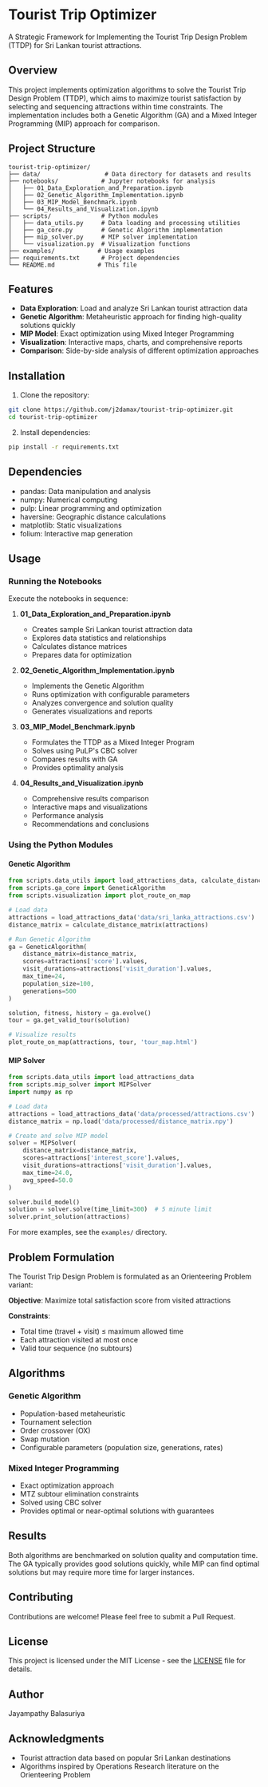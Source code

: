 # Tourist Trip Optimizer

A Strategic Framework for Implementing the Tourist Trip Design Problem (TTDP) for Sri Lankan tourist attractions.

## Overview

This project implements optimization algorithms to solve the Tourist Trip Design Problem (TTDP), which aims to maximize tourist satisfaction by selecting and sequencing attractions within time constraints. The implementation includes both a Genetic Algorithm (GA) and a Mixed Integer Programming (MIP) approach for comparison.

## Project Structure

```
tourist-trip-optimizer/
├── data/                  # Data directory for datasets and results
├── notebooks/            # Jupyter notebooks for analysis
│   ├── 01_Data_Exploration_and_Preparation.ipynb
│   ├── 02_Genetic_Algorithm_Implementation.ipynb
│   ├── 03_MIP_Model_Benchmark.ipynb
│   └── 04_Results_and_Visualization.ipynb
├── scripts/              # Python modules
│   ├── data_utils.py     # Data loading and processing utilities
│   ├── ga_core.py        # Genetic Algorithm implementation
│   ├── mip_solver.py     # MIP solver implementation
│   └── visualization.py  # Visualization functions
├── examples/            # Usage examples
├── requirements.txt      # Project dependencies
└── README.md            # This file
```

## Features

- **Data Exploration**: Load and analyze Sri Lankan tourist attraction data
- **Genetic Algorithm**: Metaheuristic approach for finding high-quality solutions quickly
- **MIP Model**: Exact optimization using Mixed Integer Programming
- **Visualization**: Interactive maps, charts, and comprehensive reports
- **Comparison**: Side-by-side analysis of different optimization approaches

## Installation

1. Clone the repository:
```bash
git clone https://github.com/j2damax/tourist-trip-optimizer.git
cd tourist-trip-optimizer
```

2. Install dependencies:
```bash
pip install -r requirements.txt
```

## Dependencies

- pandas: Data manipulation and analysis
- numpy: Numerical computing
- pulp: Linear programming and optimization
- haversine: Geographic distance calculations
- matplotlib: Static visualizations
- folium: Interactive map generation

## Usage

### Running the Notebooks

Execute the notebooks in sequence:

1. **01_Data_Exploration_and_Preparation.ipynb**
   - Creates sample Sri Lankan tourist attraction data
   - Explores data statistics and relationships
   - Calculates distance matrices
   - Prepares data for optimization

2. **02_Genetic_Algorithm_Implementation.ipynb**
   - Implements the Genetic Algorithm
   - Runs optimization with configurable parameters
   - Analyzes convergence and solution quality
   - Generates visualizations and reports

3. **03_MIP_Model_Benchmark.ipynb**
   - Formulates the TTDP as a Mixed Integer Program
   - Solves using PuLP's CBC solver
   - Compares results with GA
   - Provides optimality analysis

4. **04_Results_and_Visualization.ipynb**
   - Comprehensive results comparison
   - Interactive maps and visualizations
   - Performance analysis
   - Recommendations and conclusions

### Using the Python Modules

#### Genetic Algorithm

```python
from scripts.data_utils import load_attractions_data, calculate_distance_matrix
from scripts.ga_core import GeneticAlgorithm
from scripts.visualization import plot_route_on_map

# Load data
attractions = load_attractions_data('data/sri_lanka_attractions.csv')
distance_matrix = calculate_distance_matrix(attractions)

# Run Genetic Algorithm
ga = GeneticAlgorithm(
    distance_matrix=distance_matrix,
    scores=attractions['score'].values,
    visit_durations=attractions['visit_duration'].values,
    max_time=24,
    population_size=100,
    generations=500
)

solution, fitness, history = ga.evolve()
tour = ga.get_valid_tour(solution)

# Visualize results
plot_route_on_map(attractions, tour, 'tour_map.html')
```

#### MIP Solver

```python
from scripts.data_utils import load_attractions_data
from scripts.mip_solver import MIPSolver
import numpy as np

# Load data
attractions = load_attractions_data('data/processed/attractions.csv')
distance_matrix = np.load('data/processed/distance_matrix.npy')

# Create and solve MIP model
solver = MIPSolver(
    distance_matrix=distance_matrix,
    scores=attractions['interest_score'].values,
    visit_durations=attractions['visit_duration'].values,
    max_time=24.0,
    avg_speed=50.0
)

solver.build_model()
solution = solver.solve(time_limit=300)  # 5 minute limit
solver.print_solution(attractions)
```

For more examples, see the `examples/` directory.


## Problem Formulation

The Tourist Trip Design Problem is formulated as an Orienteering Problem variant:

**Objective**: Maximize total satisfaction score from visited attractions

**Constraints**:
- Total time (travel + visit) ≤ maximum allowed time
- Each attraction visited at most once
- Valid tour sequence (no subtours)

## Algorithms

### Genetic Algorithm
- Population-based metaheuristic
- Tournament selection
- Order crossover (OX)
- Swap mutation
- Configurable parameters (population size, generations, rates)

### Mixed Integer Programming
- Exact optimization approach
- MTZ subtour elimination constraints
- Solved using CBC solver
- Provides optimal or near-optimal solutions with guarantees

## Results

Both algorithms are benchmarked on solution quality and computation time. The GA typically provides good solutions quickly, while MIP can find optimal solutions but may require more time for larger instances.

## Contributing

Contributions are welcome! Please feel free to submit a Pull Request.

## License

This project is licensed under the MIT License - see the [LICENSE](LICENSE) file for details.

## Author

Jayampathy Balasuriya

## Acknowledgments

- Tourist attraction data based on popular Sri Lankan destinations
- Algorithms inspired by Operations Research literature on the Orienteering Problem

